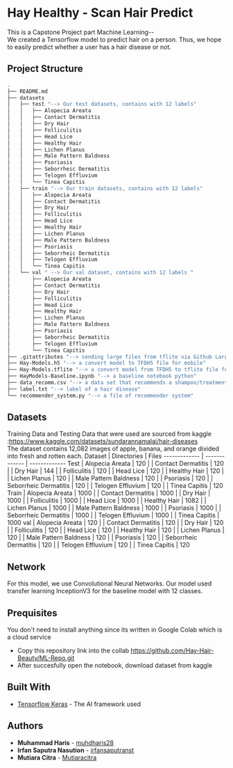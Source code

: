 # Hay Healthy - Scan Hair Predict
This is a Capstone Project part Machine Learning-- <br/>
We created a Tensorflow model to predict hair on a person. Thus, we hope to easily predict whether a user has a hair disease or not.

## Project Structure
```bash
.
├── README.md
├── datasets
│   ├── test "--> Our test datasets, contains with 12 labels"
│   │   ├── Alopecia Areata
│   │   ├── Contact Dermatitis
│   │   ├── Dry Hair
│   │   ├── Folliculitis
│   │   ├── Head Lice
│   │   ├── Healthy Hair
│   │   ├── Lichen Planus
│   │   ├── Male Pattern Baldness
│   │   ├── Psoriasis
│   │   ├── Seborrheic Dermatitis
│   │   ├── Telogen Effluvium
│   │   └── Tinea Capitis
│   ├── train "--> Our train datasets, contains with 12 labels"
│   │   ├── Alopecia Areata
│   │   ├── Contact Dermatitis
│   │   ├── Dry Hair
│   │   ├── Folliculitis
│   │   ├── Head Lice
│   │   ├── Healthy Hair
│   │   ├── Lichen Planus
│   │   ├── Male Pattern Baldness
│   │   ├── Psoriasis
│   │   ├── Seborrheic Dermatitis
│   │   ├── Telogen Effluvium
│   │   └── Tinea Capitis
│   └── val " --> Our val dataset, contains with 12 labels "
│       ├── Alopecia Areata
│       ├── Contact Dermatitis
│       ├── Dry Hair
│       ├── Folliculitis
│       ├── Head Lice
│       ├── Healthy Hair
│       ├── Lichen Planus
│       ├── Male Pattern Baldness
│       ├── Psoriasis
│       ├── Seborrheic Dermatitis
│       ├── Telogen Effluvium
│       └── Tinea Capitis
├── .gitattributes "--> sending large files from tflite via Github Large File"
├── Hay-Models.h5 "--> a convert model to TFDH5 file for mobile"
├── Hay-Models.tflite "--> a convert model from TFDH5 to tflite file for mobile"
├── HayModels-Baseline.ipynb "--> a baseline notebook python"
├── data_recomm.csv "--> a data set that recommends a shampoo/treatment"
├── label.txt "--> label of a hair disease"
└── recommender_system.py "--> a file of recommender system"
```

## Datasets
Training Data and Testing Data that were used are sourced from kaggle :https://www.kaggle.com/datasets/sundarannamalai/hair-diseases <br/> The dataset contains 12,082 images of apple, banana, and orange divided into fresh and rotten each.
Dataset       | Directories           | Files
------------- | -------------         | -------------
Test          | Alopecia Areata       | 120
|             | Contact Dermatitis    | 120
|             | Dry Hair              | 144
|             | Folliculitis          | 120
|             | Head Lice             | 120
|             | Healthy Hair          | 120
|             | Lichen Planus         | 120
|             | Male Pattern Baldness | 120
|             | Psoriasis             | 120
|             | Seborrheic Dermatitis | 120
|             | Telogen Effluvium     | 120
|             | Tinea Capitis         | 120
Train         | Alopecia Areata       | 1000
|             | Contact Dermatitis    | 1000
|             | Dry Hair              | 1000
|             | Folliculitis          | 1000
|             | Head Lice             | 1000
|             | Healthy Hair          | 1082
|             | Lichen Planus         | 1000
|             | Male Pattern Baldness | 1000
|             | Psoriasis             | 1000
|             | Seborrheic Dermatitis | 1000
|             | Telogen Effluvium     | 1000
|             | Tinea Capitis         | 1000
val           | Alopecia Areata       | 120
|             | Contact Dermatitis    | 120
|             | Dry Hair              | 120
|             | Folliculitis          | 120
|             | Head Lice             | 120
|             | Healthy Hair          | 120
|             | Lichen Planus         | 120
|             | Male Pattern Baldness | 120
|             | Psoriasis             | 120
|             | Seborrheic Dermatitis | 120
|             | Telogen Effluvium     | 120
|             | Tinea Capitis         | 120


## Network
For this model, we use Convolutional Neural Networks. Our model used transfer learning InceptionV3 for the baseline model with 12 classes.

## Prequisites
You don't need to install anything since its written in Google Colab which is a cloud service
- Copy this repository link into the collab https://github.com/Hay-Hair-Beauty/ML-Repo.git 
- After succesfully open the notebook, download dataset from kaggle

## Built With
* [Tensorflow Keras](https://www.tensrflow.org) - The AI framework used

## Authors
* **Muhammad Haris**  - [muhdharis28](https://github.com/muhdharis28)
* **Irfan Saputra Nasution**  - [irfansaputranst](https://github.com/irfansaputranst)
* **Mutiara Citra**  - [Mutiaracitra](https://github.com/Mutiaracitra)
